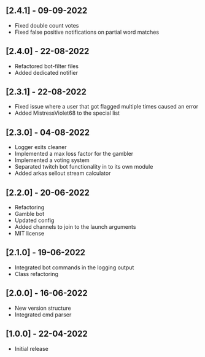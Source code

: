 ## [2.4.1] - 09-09-2022

- Fixed double count votes
- Fixed false positive notifications on partial word matches

## [2.4.0] - 22-08-2022

- Refactored bot-filter files
- Added dedicated notifier

## [2.3.1] - 22-08-2022

- Fixed issue where a user that got flagged multiple times caused an error
- Added MistressViolet68 to the special list

## [2.3.0] - 04-08-2022

- Logger exits cleaner
- Implemented a max loss factor for the gambler
- Implemented a voting system
- Separated twitch bot functionality in to its own module
- Added arkas sellout stream calculator

## [2.2.0] - 20-06-2022

- Refactoring
- Gamble bot
- Updated config
- Added channels to join to the launch arguments
- MIT license

## [2.1.0] - 19-06-2022

- Integrated bot commands in the logging output
- Class refactoring

## [2.0.0] - 16-06-2022

- New version structure
- Integrated cmd parser

## [1.0.0] - 22-04-2022

- Initial release